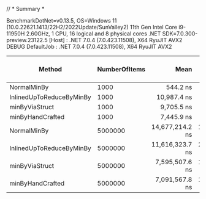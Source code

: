 // * Summary *

BenchmarkDotNet=v0.13.5, OS=Windows 11 (10.0.22621.1413/22H2/2022Update/SunValley2)
11th Gen Intel Core i9-11950H 2.60GHz, 1 CPU, 16 logical and 8 physical cores
.NET SDK=7.0.300-preview.23122.5
  [Host]     : .NET 7.0.4 (7.0.423.11508), X64 RyuJIT AVX2 DEBUG
  DefaultJob : .NET 7.0.4 (7.0.423.11508), X64 RyuJIT AVX2


|                   Method | NumberOfItems |            Mean |         Error |        StdDev | Completed Work Items | Lock Contentions |       Gen0 |    Gen1 |   Allocated |
|------------------------- |-------------- |----------------:|--------------:|--------------:|---------------------:|-----------------:|-----------:|--------:|------------:|
|              NormalMinBy |          1000 |        544.2 ns |      10.89 ns |      20.19 ns |                    - |                - |          - |       - |           - |
| InlinedUpToReduceByMinBy |          1000 |     10,987.4 ns |     219.46 ns |     277.54 ns |               8.1883 |           0.0003 |     2.9297 |  0.0305 |     36720 B |
|           minByViaStruct |          1000 |      9,705.5 ns |      93.19 ns |      77.82 ns |               8.4847 |                - |     0.3815 |       - |      4915 B |
|         minByHandCrafted |          1000 |      7,445.9 ns |     146.45 ns |     129.82 ns |               6.6886 |                - |     0.3967 |       - |      5009 B |
|              NormalMinBy |       5000000 | 14,677,214.2 ns | 118,534.48 ns |  98,981.66 ns |                    - |                - |          - |       - |        16 B |
| InlinedUpToReduceByMinBy |       5000000 | 11,616,323.7 ns | 221,131.48 ns | 287,533.38 ns |              17.0000 |           0.0156 | 12765.6250 | 15.6250 | 160006143 B |
|           minByViaStruct |       5000000 |  7,595,507.6 ns | 143,070.27 ns | 250,576.04 ns |              15.8750 |           0.0156 |          - |       - |      6156 B |
|         minByHandCrafted |       5000000 |  7,091,567.8 ns | 141,145.75 ns | 144,946.29 ns |              15.4688 |           0.0859 |          - |       - |      6456 B |